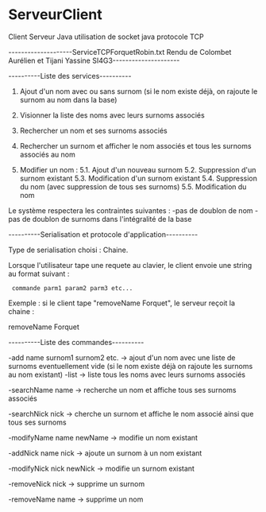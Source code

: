 # ServeurClient
Client Serveur Java utilisation de socket java protocole TCP

--------------------ServiceTCPForquetRobin.txt Rendu de Colombet Aurélien et Tijani Yassine SI4G3---------------------

----------Liste des services----------

1. Ajout d'un nom avec ou sans surnom (si le nom existe déjà, on rajoute le surnom au nom dans la base)

2. Visionner la liste des noms avec leurs surnoms associés

3. Rechercher un nom et ses surnoms associés

4. Rechercher un surnom et afficher le nom associés et tous les surnoms associés au nom

5. Modifier un nom : 
	5.1. Ajout d'un nouveau surnom
	5.2. Suppression d'un surnom existant
	5.3. Modification d'un surnom existant
	5.4. Suppression du nom (avec suppression de tous ses surnoms)
	5.5. Modification du nom 

Le système respectera les contraintes suivantes : 
-pas de doublon de nom
-pas de doublon de surnoms dans l'intégralité de la base


----------Serialisation et protocole d'application----------

Type de serialisation choisi : Chaine.

Lorsque l'utilisateur tape une requete au clavier, le client envoie une string au
format suivant :

     commande parm1 param2 parm3 etc...

Exemple : si le client tape "removeName Forquet", le serveur reçoit la chaine :

removeName Forquet


 ----------Liste des commandes----------

-add name surnom1 surnom2 etc.
-> ajout d'un nom avec une liste de surnoms eventuellement vide (si le nom existe déjà on rajoute les surnoms au nom existant)
-list
-> liste tous les noms avec leurs surnoms associés

-searchName name
-> recherche un nom et affiche tous ses surnoms associés

-searchNick nick
-> cherche un surnom et affiche le nom associé ainsi que tous ses surnoms

-modifyName name newName
-> modifie un nom existant

-addNick name nick
-> ajoute un surnom à un nom existant

-modifyNick nick newNick
-> modifie un surnom existant

-removeNick nick
-> supprime un surnom

-removeName name
-> supprime un nom
